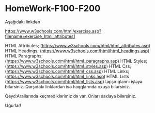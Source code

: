 # HomeWork-F100-F200
Aşağıdakı linkdən 

https://www.w3schools.com/html/exercise.asp?filename=exercise_html_attributes1

HTML Attributes;  (https://www.w3schools.com/html/html_attributes.asp)
HTML Headings;  (https://www.w3schools.com/html/html_headings.asp)
HTML Paragraphs;  (https://www.w3schools.com/html/html_paragraphs.asp)
HTML Styles;   (https://www.w3schools.com/html/html_styles.asp)
HTML Css;   (https://www.w3schools.com/html/html_css.asp)
HTML Links;  (https://www.w3schools.com/html/html_links.asp)
HTML Lists   (https://www.w3schools.com/html/html_lists.asp)
tapşırıqlarını işləyə bilərsiniz. Qarşıdakı linklərdən isə haqqlarında oxuya bilərsiniz.


Qeyd:Arallarında keçmədiklərimiz də var. Onları saxlaya bilərsiniz.

Uğurlar!
